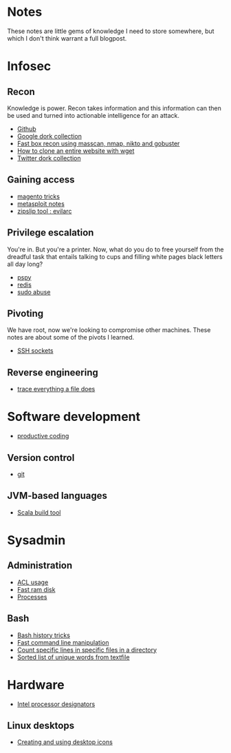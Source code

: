 # Notes

These notes are little gems of knowledge I need to store somewhere, but which I don't think warrant a full blogpost.

# Infosec

## Recon

Knowledge is power. Recon takes information and this information can then be used and turned into actionable intelligence for an attack.

- [Github](infosec/recon/github.md)
- [Google dork collection](infosec/recon/google_dorks.md)
- [Fast box recon using masscan, nmap, nikto and gobuster](infosec/recon/fast_box_recon.md)
- [How to clone an entire website with wget](infosec/recon/clone_website_with_wget.md)
- [Twitter dork collection](infosec/recon/twitter_dorks.md)

## Gaining access

- [magento tricks](infosec/gaining_access/magento.md)
- [metasploit notes](infosec/gaining_access/metasploit.md)
- [zipslip tool : evilarc](https://github.com/ptoomey3/evilarc)

## Privilege escalation

You're in. But you're a printer. Now, what do you do to free yourself from the dreadful task that entails talking to cups and filling white pages black letters all day long?

- [pspy](infosec/privesc/pspy.md)
- [redis](infosec/privesc/redis.md)
- [sudo abuse](infosec/privesc/sudo_abuse.md)

## Pivoting

We have root, now we're looking to compromise other machines. These notes are about some of the pivots I learned.

- [SSH sockets](infosec/pivoting/ssh-pivoting.md)

## Reverse engineering

- [trace everything a file does](infosec/reverse_engineering/trace_everything_a_file_does.md)

# Software development

- [productive coding](software_development/productive_coding.md)

## Version control

- [git](software_development/git/git.md)

## JVM-based languages

- [Scala build tool](software_development/jvm/sbt.md)

# Sysadmin

## Administration

- [ACL usage](sysadmin/administration/acl.md)
- [Fast ram disk](sysadmin/administration/fast_ram_disk.md)
- [Processes](sysadmin/administration/process.md)

## Bash

- [Bash history tricks](sysadmin/bash/bash_history.md)
- [Fast command line manipulation](sysadmin/bash/manipulating_commandline.md)
- [Count specific lines in specific files in a directory](sysadmin/bash/count_lines.md)
- [Sorted list of unique words from textfile](sysadmin/bash/sorted_list_of_words_from_textfile.md)

# Hardware

- [Intel processor designators](hardware/intel_proc_designators.md)

## Linux desktops

- [Creating and using desktop icons](sysadmin/linux_desktops/desktop_icons.md)
